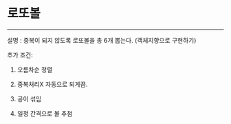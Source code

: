 # 로또볼
<hr>
설명 : 중복이 되지 않도록 로또볼을 총 6개 뽑는다. (객체지향으로 구현하기)
<br>

추가 조건:
1. 오름차순 정렬

2. 중복처리X 자동으로 되게끔.

3. 공이 섞임
 
4. 일정 간격으로 볼 추첨
